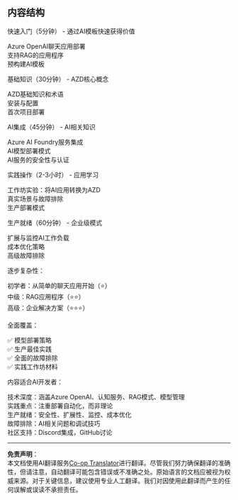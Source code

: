 <!--
CO_OP_TRANSLATOR_METADATA:
{
  "original_hash": "f043362c5ed91c41a815609e4f16bd48",
  "translation_date": "2025-09-12T17:20:51+00:00",
  "source_file": "course-outline.md",
  "language_code": "zh"
}
-->
## 内容结构

快速入门（5分钟） - 通过AI模板快速获得价值

Azure OpenAI聊天应用部署  
支持RAG的应用程序  
预构建AI模板  

基础知识（30分钟） - AZD核心概念

AZD基础知识和术语  
安装与配置  
首次项目部署  

AI集成（45分钟） - AI相关知识

Azure AI Foundry服务集成  
AI模型部署模式  
AI服务的安全性与认证  

实践操作（2-3小时） - 应用学习

工作坊实验：将AI应用转换为AZD  
真实场景与故障排除  
生产部署模式  

生产就绪（60分钟） - 企业级模式

扩展与监控AI工作负载  
成本优化策略  
高级故障排除  

逐步复杂性：

初学者：从简单的聊天应用开始（⭐）  
中级：RAG应用程序（⭐⭐）  
高级：企业解决方案（⭐⭐⭐）  

全面覆盖：

✅ 模型部署策略  
✅ 生产最佳实践  
✅ 全面的故障排除  
✅ 实践工作坊材料  

内容适合AI开发者：

技术深度：涵盖Azure OpenAI、认知服务、RAG模式、模型管理  
实践重点：注重部署自动化，而非理论  
生产就绪：安全性、扩展性、监控、成本优化  
故障排除：AI相关问题和调试技巧  
社区支持：Discord集成，GitHub讨论  

---

**免责声明**：  
本文档使用AI翻译服务[Co-op Translator](https://github.com/Azure/co-op-translator)进行翻译。尽管我们努力确保翻译的准确性，但请注意，自动翻译可能包含错误或不准确之处。原始语言的文档应被视为权威来源。对于关键信息，建议使用专业人工翻译。我们对因使用此翻译而产生的任何误解或误读不承担责任。